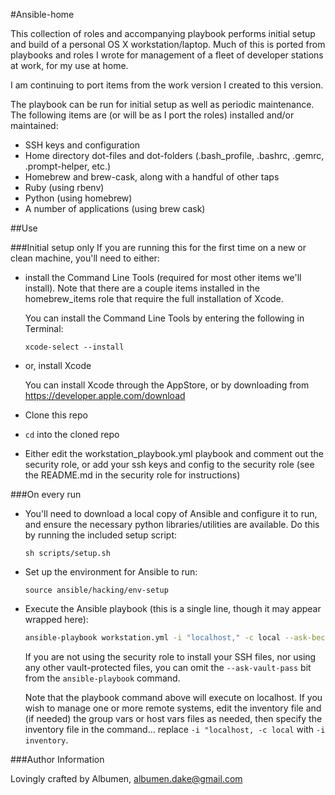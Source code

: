 #Ansible-home

This collection of roles and accompanying playbook performs initial setup and build of a personal OS X workstation/laptop. Much of this is ported from playbooks and roles I wrote for management of a fleet of developer stations at work, for my use at home. 

I am continuing to port items from the work version I created to this version.

The playbook can be run for initial setup as well as periodic maintenance. The following items are (or will be as I port the roles) installed and/or maintained:
- SSH keys and configuration
- Home directory dot-files and dot-folders (.bash_profile, .bashrc, .gemrc, .prompt-helper, etc.)
- Homebrew and brew-cask, along with a handful of other taps
- Ruby (using rbenv)
- Python (using homebrew)
- A number of applications (using brew cask)

##Use

###Initial setup only
If you are running this for the first time on a new or clean machine, you'll need to either:
- install the Command Line Tools (required for most other items we'll install). Note that there are a couple items installed in the homebrew_items role that require the full installation of Xcode.

    You can install the Command Line Tools by entering the following in Terminal:
	```
	xcode-select --install
	```
        
- or, install Xcode

    You can install Xcode through the AppStore, or by downloading from https://developer.apple.com/download

- Clone this repo
- ```cd``` into the cloned repo
- Either edit the workstation_playbook.yml playbook and comment out the security role, or add your ssh keys and config to the security role (see the README.md in the security role for instructions)

###On every run
- You'll need to download a local copy of Ansible and configure it to run, and ensure the necessary python libraries/utilities are available. Do this by running the included setup script:
    ```
    sh scripts/setup.sh
    ```
 
- Set up the environment for Ansible to run:
	```
    source ansible/hacking/env-setup
    ```
- Execute the Ansible playbook (this is a single line, though it may appear wrapped here):

    ```bash
    ansible-playbook workstation.yml -i "localhost," -c local --ask-become-pass --ask-vault-pass
    ```
    If you are not using the security role to install your SSH files, nor using any other vault-protected files, you can omit the ```--ask-vault-pass``` bit from the ```ansible-playbook``` command.
    
	Note that the playbook command above will execute on localhost. If you wish to manage one or more remote systems, edit the inventory file and (if needed) the group vars or host vars files as needed, then specify the inventory file in the command... replace ```-i "localhost, -c local``` with ```-i inventory```.


###Author Information

Lovingly crafted by Albumen, albumen.dake@gmail.com

